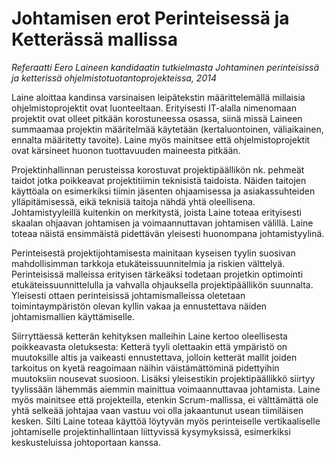 # Johtamisen erot Perinteisessä ja Ketterässä mallissa

*Referaatti Eero Laineen kandidaatin tutkielmasta Johtaminen
perinteisissä ja ketterissä ohjelmistotuotantoprojekteissa, 2014*

Laine aloittaa kandinsa varsinaisen leipätekstin määrittelemällä
millaisia ohjelmistoprojektit ovat luonteeltaan. Erityisesti IT-alalla
nimenomaan projektit ovat olleet pitkään korostuneessa osassa, siinä
missä Laineen summaamaa projektin määritelmää käytetään
(kertaluontoinen, väliaikainen, ennalta määritetty tavoite). Laine myös
mainitsee että ohjelmistoprojektit ovat kärsineet huonon tuottavuuden
maineesta pitkään.

Projektinhallinnan perusteissa korostuvat projektipäällikön nk. pehmeät
taidot jotka poikkeavat projektitiimin teknisistä taidoista. Näiden
taitojen käyttöala on esimerkiksi tiimin jäsenten ohjaamisessa ja
asiakassuhteiden ylläpitämisessä, eikä teknisiä taitoja nähdä yhtä
oleellisena. Johtamistyyleillä kuitenkin on merkitystä, joista Laine
toteaa erityisesti skaalan ohjaavan johtamisen ja voimaannuttavan
johtamisen välillä. Laine toteaa näistä ensimmäistä pidettävän yleisesti
huonompana johtamistyylinä.

Perinteisestä projektijohtamisesta mainitaan kyseisen tyylin suosivan
mahdollisimman tarkkoja etukäteissuunnitelmia ja riskien välttelyä.
Perinteisissä malleissa erityisen tärkeäksi todetaan projetkin
optimointi etukäteissuunnittelulla ja vahvalla ohjauksella
projektipäällikön suunnalta. Yleisesti ottaen perinteisissä
johtamismalleissa oletetaan toimintaympäristön olevan kyllin vakaa ja
ennustettava näiden johtamismallien käyttämiselle.

Siirryttäessä ketterän kehityksen malleihin Laine kertoo oleellisesta
poikkeavasta oletuksesta: Ketterä tyyli olettaakin että ympäristö on
muutoksille altis ja vaikeasti ennustettava, jolloin ketterät mallit
joiden tarkoitus on kyetä reagoimaan näihin väistämättöminä pidettyihin
muutoksiin nousevat suosioon. Lisäksi yleisestikin projektipäällikkö
siirtyy tyylissään lähemmäs aiemmin mainittua voimaannuttavaa
johtamista. Laine myös mainitsee että projekteilla, etenkin
Scrum-mallissa, ei välttämättä ole yhtä selkeää johtajaa vaan vastuu voi
olla jakaantunut usean tiimiläisen kesken. Silti Laine toteaa käyttöä
löytyvän myös perinteiselle vertikaaliselle johtamiselle
projektinhallintaan liittyvissä kysymyksissä, esimerkiksi keskusteluissa
johtoportaan kanssa.
